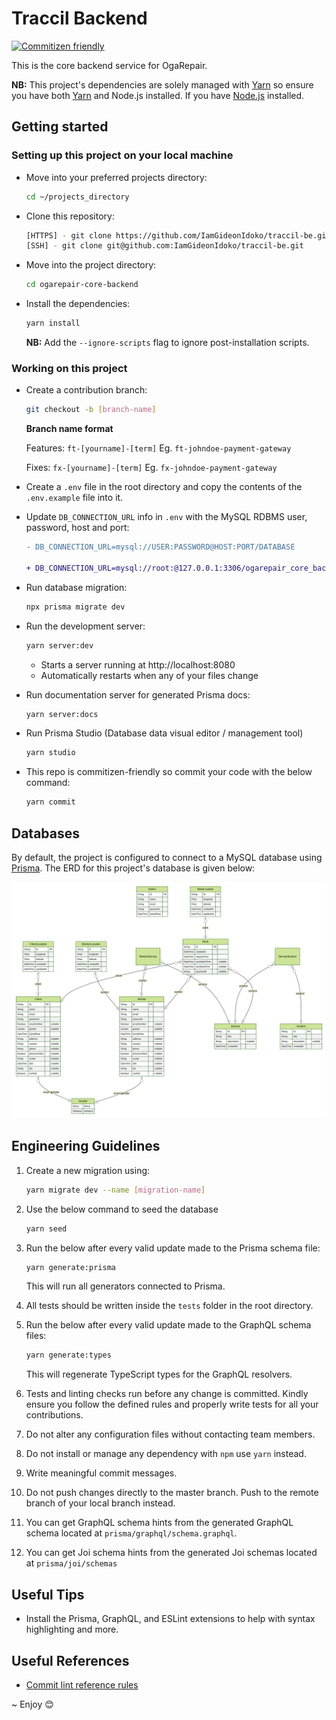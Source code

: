 # Traccil Backend
[![Commitizen friendly](https://img.shields.io/badge/commitizen-friendly-brightgreen.svg)](http://commitizen.github.io/cz-cli/)

This is the core backend service for OgaRepair.

**NB:** This project's dependencies are solely managed with [Yarn](https://yarnpkg.com/) so ensure you have both [Yarn](https://yarnpkg.com/getting-started/install) and Node.js installed. If you have [Node.js](https://nodejs.org/en/download) installed.

## Getting started

### Setting up this project on your local machine

* Move into your preferred projects directory: 

    ```bash
    cd ~/projects_directory
    ```

* Clone this repository:

    ```bash
    [HTTPS] - git clone https://github.com/IamGideonIdoko/traccil-be.git
    [SSH] - git clone git@github.com:IamGideonIdoko/traccil-be.git
    ```

* Move into the project directory:

    ```bash
    cd ogarepair-core-backend
    ```

* Install the dependencies:

    ```bash
    yarn install
    ```
    
    **NB:** Add the `--ignore-scripts` flag to ignore post-installation scripts.

### Working on this project

- Create a contribution branch:

  ```bash
  git checkout -b [branch-name]
  ```

  **Branch name format**

  Features: `ft-[yourname]-[term]` Eg. `ft-johndoe-payment-gateway`

  Fixes: `fx-[yourname]-[term]` Eg. `fx-johndoe-payment-gateway`

- Create a `.env` file in the root directory and copy the contents of the `.env.example` file into it.

- Update `DB_CONNECTION_URL` info in `.env` with the MySQL RDBMS user, password, host and port:

  ```diff
  - DB_CONNECTION_URL=mysql://USER:PASSWORD@HOST:PORT/DATABASE
  
  + DB_CONNECTION_URL=mysql://root:@127.0.0.1:3306/ogarepair_core_backend_db
  ```

* Run database migration:

    ```bash
    npx prisma migrate dev
    ```

* Run the development server:

    ```bash
    yarn server:dev
    ```

    * Starts a server running at http://localhost:8080
    * Automatically restarts when any of your files change

* Run documentation server for generated Prisma docs:

    ```bash
    yarn server:docs
    ```

- Run Prisma Studio (Database data visual editor / management tool)

  ```bash
  yarn studio
  ```

- This repo is commitizen-friendly so commit your code with the below command:
  ```bash
  yarn commit
  ```

## Databases

By default, the project is configured to connect to a MySQL database using [Prisma](https://prima.io). The ERD for this project's database is given below:

![ERD](./prisma/diagrams/ERD-auto.svg)

## Engineering Guidelines

1. Create a new migration using:

   ```bash
   yarn migrate dev --name [migration-name]
   ```

2. Use the below command to seed the database

    ```bash
    yarn seed
    ```

3. Run the below after every valid update made to the Prisma schema file:

   ```bash
   yarn generate:prisma
   ```

   This will run all generators connected to Prisma.

4. All tests should be written inside the `tests` folder in the root directory.

5. Run the below after every valid update made to the GraphQL schema files:

   ```bash
   yarn generate:types
   ```

   This will regenerate TypeScript types for the GraphQL resolvers.

6. Tests and linting checks run before any change is committed. Kindly ensure you follow the defined rules and properly write tests for all your contributions.

7. Do not alter any configuration files without contacting team members.

8. Do not install or manage any dependency with `npm` use `yarn` instead.

9. Write meaningful commit messages.

10. Do not push changes directly to the master branch. Push to the remote branch of your local branch instead.

11. You can get GraphQL schema hints from the generated GraphQL schema located at `prisma/graphql/schema.graphql`.

12. You can get Joi schema hints from the generated Joi schemas located at `prisma/joi/schemas`

## Useful Tips

- Install the Prisma, GraphQL, and ESLint extensions to help with syntax highlighting and more.

## Useful References

- [Commit lint reference rules](https://commitlint.js.org/#/reference-rules)

~ Enjoy 😊

